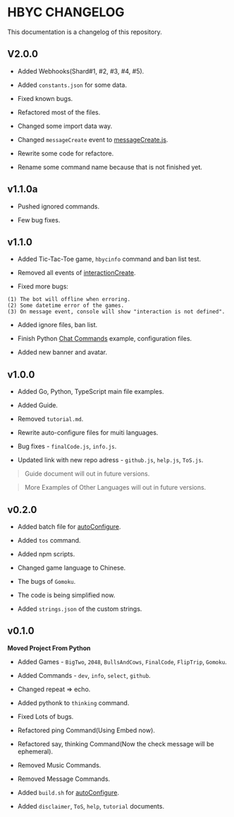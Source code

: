 # HBYC CHANGELOG
This documentation is a changelog of this repository.

## V2.0.0
* Added Webhooks(Shard#1, #2, #3, #4, #5).

* Added `constants.json` for some data.

* Fixed known bugs.

* Refactored most of the files.

* Changed some import data way.

* Changed `messageCreate` event to [messageCreate.js](./src/js/events/messageCreate).

* Rewrite some code for refactore.

* Rename some command name because that is not finished yet.

## v1.1.0a
* Pushed ignored commands.

* Few bug fixes.

## v1.1.0
* Added Tic-Tac-Toe game, `hbycinfo` command and ban list test.

* Removed all events of [interactionCreate](./src/js/events/interactionCreate.cjs).

* Fixed more bugs:
```
(1) The bot will offline when erroring.
(2) Some datetime error of the games.
(3) On message event, console will show "interaction is not defined".
```

* Added ignore files, ban list.

* Finish Python [Chat Commands](./src/python/cmds/chat.py) example, configuration files.

* Added new banner and avatar.

## v1.0.0
* Added Go, Python, TypeScript main file examples.

* Added Guide.

* Removed `tutorial.md`.

* Rewrite auto-configure files for muiti languages.

* Bug fixes - `finalCode.js`, `info.js`.

* Updated link with new repo adress - `github.js`, `help.js`, `ToS.js`. 

> Guide document will out in future versions.

> More Examples of Other Languages will out in future versions.

## v0.2.0
* Added batch file for [autoConfigure](./docs/autoConfig.md).

* Added `tos` command.

* Added npm scripts.

* Changed game language to Chinese.

* The bugs of `Gomoku`.

* The code is being simplified now.

* Added `strings.json` of the custom strings.


## v0.1.0
**Moved Project From Python**

* Added Games - `BigTwo`, `2048`, `BullsAndCows`, `FinalCode`, `FlipTrip`, `Gomoku`.

* Added Commands - `dev`,  `info`,  `select`,  `github`.

* Changed repeat => echo.

* Added pythonk to `thinking` command.

* Fixed Lots of bugs.

* Refactored ping Command(Using Embed now).

* Refactored say, thinking Command(Now the check message will be ephemeral).

* Removed Music Commands.

* Removed Message Commands.

* Added `build.sh` for [autoConfigure](./docs/autoConfig.md).

* Added `disclaimer`, `ToS`, `help`, `tutorial` documents.
